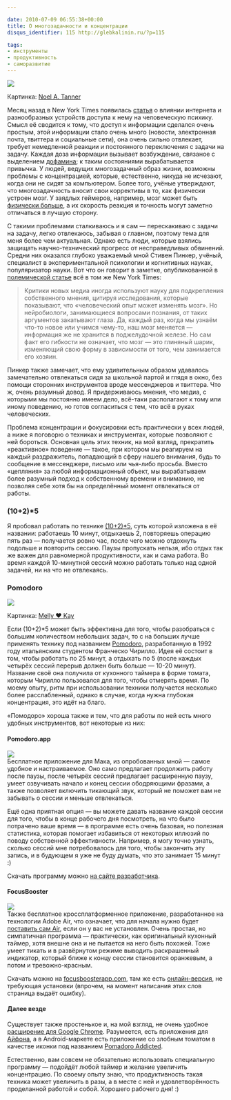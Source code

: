 ```yaml
---

date: 2010-07-09 06:55:38+00:00
title: О многозадачности и концентрации
disqus_identifier: 115 http://glebkalinin.ru/?p=115

tags:
- инструменты
- продуктивность
- саморазвитие
---
```


![](http://glebkalinin.ru/featured/2010/07/brain.gif)

Картинка: [Noel A. Tanner](http://www.flickr.com/photos/noeltanner/)



Месяц назад в New York Times появилась [статья](http://www.nytimes.com/2010/06/07/technology/07brain.html) о влиянии интернета и разнообразных устройств доступа к нему на человеческую психику. Смысл её сводится к тому, что доступ к информации сделался очень простым, этой информации стало очень много (новости, электронная почта, твиттера и социальные сети), она очень сильно отвлекает, требует немедленной реакции и постоянного переключения с задачи на задачу. Каждая доза информации вызывает возбуждение, связаное с выделением [дофамина](http://ru.wikipedia.org/wiki/%D0%94%D0%BE%D1%84%D0%B0%D0%BC%D0%B8%D0%BD); к таким состояниями вырабатывается привычка. У людей, ведущих  многозадачный образ жизни, возможны проблемы с концентрацией, которые, естественно, никуда не исчезают, когда они не сидят за компьютером.  Более того, учёные утверждают, что многозадачность вносит свои коррективы в то, как физически устроен мозг. У заядлых геймеров, например, мозг может быть [физически больше](http://eideneurolearningblog.blogspot.com/2010/05/video-gamers-have-bigger-brains.html), а их скорость реакция и точность могут заметно отличаться в лучшую сторону.

<!-- more -->

С такими проблемами сталкиваюсь и я сам — перескакиваю с задачи на задачу, легко отвлекаюсь, забывая о главном, поэтому тема для меня более чем актуальная. Однако есть люди, которые взялись защищать научно-технический прогресс от несправедливых обвинений. Средни них оказался глубоко уважаемый мной Стивен Пинкер, учёный, специалист в экспериментальной психологии и когнитивных науках, популяризатор науки. Вот что он говорит в заметке, опубликованной в [полемической статье](http://www.nytimes.com/2010/06/11/opinion/11Pinker.html) всё в том же New York Times:






> 

> 
> Критики новых медиа иногда используют науку для подкрепления собственного мнения, цитируя исследования, которые показывают, что «человеческий опыт может изменять мозг». Но нейробиологи, занимающиеся вопросами познания, от таких аргументов закатывают глаза. Да, каждый раз, когда мы узнаём что-то новое или учимся чему-то, наш мозг меняется — информация же не хранится в поджелудочной железе.  Но сам факт его гибкости не означает, что мозг — это глиняный шарик, изменяющий свою форму в зависимости от  того, чем занимается его хозяин.
> 
> 

> 
> 








Пинкер также замечает, что ему удивительным образом удавалось замечательно отвлекаться сидя за школьной партой и глядя в окно, без помощи сторонних инструментов вроде мессенджеров и твиттера. Что ж, очень разумный довод. Я придерживаюсь мнения, что медиа, с которыми мы постоянно имеем дело, всё-таки располагают к тому или иному поведению, но готов согласиться с тем, что всё в руках человеческих. 

Проблема концентрации и фокусировки есть практически у всех людей, а ниже я поговорю о техниках и инструментах, которые позволяют с ней бороться. Основная цель этих техник, на мой взгляд, прекратить «реактивное» поведение — такое, при котором мы реагируем на каждый раздражитель, попадающий в сферу нашего внимания, будь то сообщение в мессенджере, письмо или чья-либо просьба. Вместо «цепляния» за любой информационный объект, мы вырабатываем более разумный подход к собственному времени и вниманию, не позволяя себе хотя бы на определённый момент отвлекаться от работы.




### (10+2)*5



Я пробовал работать по технике [(10+2)*5](http://www.43folders.com/2005/10/11/procrastination-hack-1025), суть которой изложена в её названии: работаешь 10 минут, отдыхаешь 2, повторяешь операцию пять раз — получается ровно час, после чего можно отдохнуть подольше и повторить сессию. Паузы пропускать нельзя, ибо отдых так же важен для равномерной продуктивности, как и сама работа. Во время каждой 10-минутной сессий можно работать только над одной задачей, ни на что не отвлекаясь.  




### Pomodoro





![](http://glebkalinin.ru/featured/2010/07/pomodoro.jpg)

Картинка: [Melly ♥ Kay](http://www.flickr.com/photos/lessapathymorecake/)






Если (10+2)*5 может быть эффективна для того, чтобы разобраться с большим количеством небольших задач, то с на больших лучше применять технику под названием [Pomodoro](http://www.pomodorotechnique.com/), разработанную в 1992 году итальянским студентом Франческо Чирилло.  Идея её  состоит в том, чтобы работать по 25 минут, а отдыхать по 5 (после каждых четырёх сессий перерыв должен быть больше — 10-20 минут). Название своё она получила от кухонного таймера в форме томата, которым Чирилло пользовался для того, чтобы отмерять время. По моему опыту, ритм при использовании техники получается несколько более расслабленный, однако в случае, когда нужна глубокая концентрация, это идёт на благо. 


«Помодоро» хороша также и тем, что для работы по ней есть много удобных инструментов, вот некоторые из них:



#### Pomodoro.app



![](http://glebkalinin.ru/featured/2010/07/pomodoro-web.png)  
Бесплатное приложение для Мака, из опробованных мной — самое удобное и настраиваемое. Оно само предлагает продолжить работу после паузы, после четырёх сессий предлагает расширенную паузу, умеет озвучивать начало и конец сессии ободряющими фразами, а также позволяет включить тикающий звук, который не поможет вам не забывать о сессии и меньше отвлекаться. 

Ещё одна приятная опция — вы можете давать название каждой сессии для того, чтобы в конце рабочего дня посмотреть, на что было потрачено ваше время — в программе есть очень базовая, но полезная статистика, которая помогает избавиться от некоторых иллюзий по поводу собственной эффективности. Например, я могу точно узнать, сколько сессий мне потребовалось для того, чтобы закончить эту запись, и в будующем я уже не буду думать, что это занимает 15 минут :)

Скачать программу можно [на сайте разработчика](http://pomodoro.ugolandini.com/).



#### FocusBooster



![](http://glebkalinin.ru/featured/2010/07/focusbooster.png)  
Также бесплатное кроссплатформенное приложение, разработанное на технологии Adobe Air, что означает, что для начала нужно будет [поставить сам Air](http://www.adobe.com/products/air/), если он у вас не установлен. Очень простая, но симпатичная программа — практически, как оригинальный кухонный таймер, хотя внешне она и не пытается на него быть похожей. Тоже умеет тикать и в развёрнутом режиме выводить раскрашенный индикатор, который ближе к концу сессии становится оранжевым, а потом и тревожно-красным.

Скачать можно на [focusboosterapp.com](http://www.focusboosterapp.com/), там же есть [онлайн-версия](http://www.focusboosterapp.com/live.cfm), не требующая установки (впрочем, на момент написания этих слов страница выдаёт ошибку).



#### Далее везде


Существует также простенькое и, на мой взгляд, не очень удобное [расширение для Google Chrome](http://lifehacker.com/5450863/chromodoro-adds-a-pomodoro-timer-to-chrome). Разумеется, есть приложения для [Айфона](http://www.freshapps.com/pomodoro-technique/), а в Android-маркете есть приложение со злобным томатом в качестве иконки под названием [Pomadoro Addicted](http://www.androidapplicationspro.com/pomodoro_addicted-gustavo_m_santos-1_0_12-download.html). 

Естественно, вам совсем не обязательно использовать специальную программу — подойдёт любой таймер и желание увеличить концентрацию. По своему опыту знаю, что продуктивность такая техника может увеличить в разы, а в месте с ней и удовлетворённость проделанной работой и собой. Хорошего рабочего дня! :)
